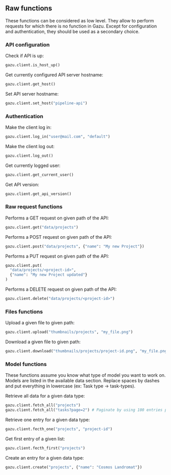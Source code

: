 ## Raw functions

These functions can be considered as low level. They allow to perform requests
for which there is no function in Gazu. Except for configuration and
authentication, they should be used as a secondary choice.


### API configuration

Check if API is up:

```python
gazu.client.is_host_up()
```

Get currently configured API server hostname:

```python
gazu.client.get_host()
```

Set API server hostname:

```python
gazu.client.set_host("pipeline-api")
```

### Authentication

Make the client log in:

```python
gazu.client.log_in("user@mail.com", "default")
```

Make the client log out:

```python
gazu.client.log_out()
```

Get currently logged user:

```python
gazu.client.get_current_user()
```

Get API version:

```python
gazu.client.get_api_version()
```


### Raw request functions

Performs a GET request on given path of the API:

```python
gazu.client.get("data/projects")
```

Performs a POST request on given path of the API:

```python
gazu.client.post("data/projects", {"name": "My new Project"})
```

Performs a PUT request on given path of the API:

```python
gazu.client.put(
  "data/projects/<project-id>", 
  {"name": "My new Project updated"}
)
```

Performs a DELETE request on given path of the API:

```python
gazu.client.delete("data/projects/<project-id>")
```


### Files functions

Upload a given file to given path:

```python
gazu.client.upload("thumbnails/projects", "my_file.png")
````

Download a given file to given path:

```python
gazu.client.download("thumbnails/projects/project-id.png", "my_file.png")
````

### Model functions

These functions assume you know what type of model you want to work on. Models
are listed in the available data section. Replace spaces by dashes and put
everything in lowercase (ex: Task type -> task-types). 

Retrieve all data for a given data type:

```python
gazu.client.fetch_all("projects")
gazu.client.fetch_all("tasks?page=2") # Paginate by using 100 entries per page.
```

Retrieve one entry for a given data type:

```python
gazu.client.fecth_one("projects", "project-id")
```

Get first entry of a given list:

```python
gazu.client.fecth_first("projects")
```

Create an entry for a given data type:

```python
gazu.client.create("projects", {"name": "Cosmos Landromat"})
```
